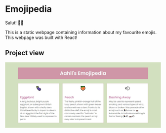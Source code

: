 # Emojipedia

Salut! 👋🏿

This is a static webpage containing information about my favourite emojis. This webpage was built with React!

## Project view

![Project screenshot](public/emojipedia.JPG)


